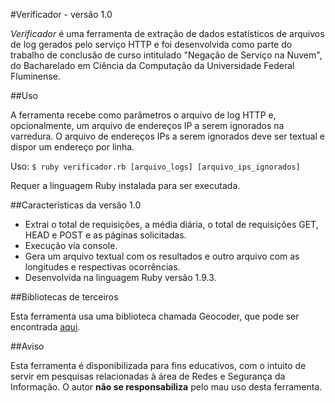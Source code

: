 #Verificador - versão 1.0

*Verificador* é uma ferramenta de extração de dados estatísticos de arquivos de log gerados pelo serviço HTTP e foi desenvolvida como parte do trabalho de conclusão de curso intitulado "Negação de Serviço na Nuvem", do Bacharelado em Ciência da Computação da Universidade Federal Fluminense.

##Uso

A ferramenta recebe como parâmetros o arquivo de log HTTP e, opcionalmente, um arquivo de endereços IP a serem ignorados na varredura. O arquivo de endereços IPs a serem ignorados deve ser textual e dispor um endereço por linha.

Uso: `$ ruby verificador.rb [arquivo_logs] [arquivo_ips_ignorados]`

Requer a linguagem Ruby instalada para ser executada.

##Características da versão 1.0

* Extrai o total de requisições, a média diária, o total de requisições GET, HEAD e POST e as páginas solicitadas.
* Execução via console.
* Gera um arquivo textual com os resultados e outro arquivo com as longitudes e respectivas ocorrências.
* Desenvolvida na linguagem Ruby versão 1.9.3.

##Bibliotecas de terceiros

Esta ferramenta usa uma biblioteca chamada Geocoder, que pode ser encontrada [aqui](http://www.rubygeocoder.com/).

##Aviso

Esta ferramenta é disponibilizada para fins educativos, com o intuito de servir em pesquisas relacionadas à área de Redes e Segurança da Informação. O autor **não se responsabiliza** pelo mau uso desta ferramenta.
